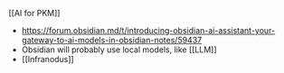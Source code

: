 [[AI for PKM]]

- https://forum.obsidian.md/t/introducing-obsidian-ai-assistant-your-gateway-to-ai-models-in-obsidian-notes/59437
- Obsidian will probably use local models, like [[LLM]]
- [[Infranodus]]